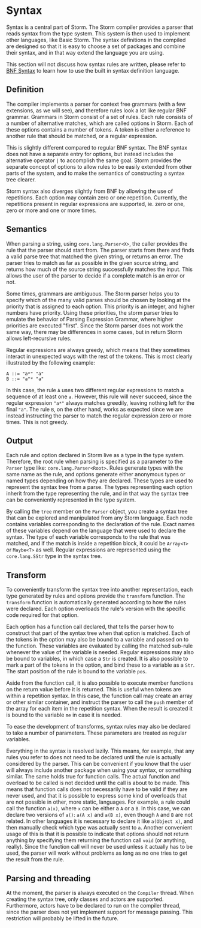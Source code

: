 Syntax
=======

Syntax is a central part of Storm. The Storm compiler provides a parser that reads syntax from the
type system. This system is then used to implement other languages, like Basic Storm. The syntax
definitions in the compiled are designed so that it is easy to choose a set of packages and combine
their syntax, and in that way extend the language you are using.

This section will not discuss how syntax rules are written, please refer to [BNF Syntax](md://BNF_Syntax)
to learn how to use the built in syntax definition language.

Definition
-----------

The compiler implements a parser for context free grammars (with a few extensions, as we will see),
and therefore rules look a lot like regular BNF grammar. Grammars in Storm consist of a set of
rules. Each rule consists of a number of alternative matches, which are called options in
Storm. Each of these options contains a number of tokens. A token is either a reference to another
rule that should be matched, or a regular expression.

This is slightly different compared to regular BNF syntax. The BNF syntax does not have a separate
entry for options, but instead includes the alternative operator `|` to accomplish the same
goal. Storm provides the separate concept of options to allow rules to be easily extended from other
parts of the system, and to make the semantics of constructing a syntax tree clearer.

Storm syntax also diverges slightly from BNF by allowing the use of repetitions. Each option may
contain zero or one repetition. Currently, the repetitions present in regular expressions are
supported, ie. zero or one, zero or more and one or more times.

Semantics
----------

When parsing a string, using `core.lang.Parser<X>`, the caller provides the rule that the parser
should start from. The parser starts from there and finds a valid parse tree that matched the given
string, or returns an error. The parser tries to match as far as possible in the given source
string, and returns how much of the source string successfully matches the input. This allows the
user of the parser to decide if a complete match is an error or not.

Some times, grammars are ambiguous. The Storm parser helps you to specify which of the many valid
parses should be chosen by looking at the priority that is assigned to each option. This priority is
an integer, and higher numbers have priority. Using these priorities, the storm parser tries to
emulate the behavior of Parsing Expression Grammar, where higher priorities are executed
"first". Since the Storm parser does not work the same way, there may be differences in some cases,
but in return Storm allows left-recursive rules.

Regular expressions are always greedy, which means that they sometimes interact in unexpected ways
with the rest of the tokens. This is most clearly illustrated by the following example:

```
A ::= "a*" "a"
B ::= "a"* "a"
```

In this case, the rule `A` uses two different regular expressions to match a sequence of at least
one `a`. However, this rule will never succeed, since the regular expression `"a*"` always matches
greedily, leaving nothing left for the final `"a"`. The rule `B`, on the other hand, works as
expected since we are instead instructing the parser to match the regular expression zero or more
times. This is not greedy.

Output
-------

Each rule and option declared in Storm live as a type in the type system. Therefore, the root rule
when parsing is specified as a parameter to the `Parser` type like: `core.lang.Parser<Root>`. Rules
generate types with the same name as the rule, and options generate either anonymous types or named
types depending on how they are declared. These types are used to represent the syntax tree from a
parse. The types representing each option inherit from the type representing the rule, and in that
way the syntax tree can be conveniently represented in the type system.

By calling the `tree` member on the `Parser` object, you create a syntax tree that can be explored
and manipulated from any Storm language. Each node contains variables corresponding to the
declaration of the rule. Exact names of these variables depend on the language that were used to
declare the syntax. The type of each variable corresponds to the rule that was matched, and if the
match is inside a repetition block, it could be `Array<T>` or `Maybe<T>` as well. Regular
expressions are represented using the `core.lang.SStr` type in the syntax tree.

Transform
----------

To conveniently transform the syntax tree into another representation, each type generated by rules
and options provide the `transform` function. The `transform` function is automatically generated
according to how the rules were declared. Each option overloads the rule's version with the specific
code required for that option.

Each option has a function call declared, that tells the parser how to construct that part of the
syntax tree when that option is matched. Each of the tokens in the option may also be bound to a
variable and passed on to the function. These variables are evaluated by calling the matched
sub-rule whenever the value of the variable is needed. Regular expressions may also be bound to
variables, in which case a `Str` is created. It is also possible to mark a part of the tokens in the
option, and bind these to a variable as a `Str`. The start position of the rule is bound to the
variable `pos`.

Aside from the function call, it is also possible to execute member functions on the return value
before it is returned. This is useful when tokens are within a repetition syntax. In this case, the
function call may create an array or other similar container, and instruct the parser to call the
`push` member of the array for each item in the repetition syntax. When the result is created it is
bound to the variable `me` in case it is needed.

To ease the development of transforms, syntax rules may also be declared to take a number of
parameters. These parameters are treated as regular variables.

Everything in the syntax is resolved lazily. This means, for example, that any rules you refer to
does not need to be declared until the rule is actually considered by the parser. This can be
convenient if you know that the user will always include another package when using your syntax, or
something similar. The same holds true for function calls. The actual function and overload to be
called is not decided until the call is about to be made. This means that function calls does not
necessarily have to be valid if they are never used, and that it is possible to express some kind
of overloads that are not possible in other, more static, languages. For example, a rule could call
the function `a(x)`, where `x` can be either a `A` or a `B`. In this case, we can declare two
versions of `a()`: `a(A x)` and `a(B x)`, even though `A` and `B` are not related. In other
languages it is necessary to declare it like `a(Object x)`, and then manually check which type was
actually sent to `a`. Another convenient usage of this is that it is possible to indicate that
options should not return anything by specifying them returning the function call `void` (or
anything, really). Since the function call will never be used unless it actually has to be used, the
parser will work without problems as long as no one tries to get the result from the rule.

Parsing and threading
------------------------

At the moment, the parser is always executed on the `Compiler` thread. When creating the syntax
tree, only classes and actors are supported. Furthermore, actors have to be declared to run on the
compiler thread, since the parser does not yet implement support for message passing. This
restriction will probably be lifted in the future.
